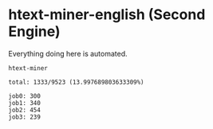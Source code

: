 # htext-miner-english (Second Engine)

Everything doing here is automated.

```
htext-miner

total: 1333/9523 (13.997689803633309%)

job0: 300
job1: 340
job2: 454
job3: 239
```